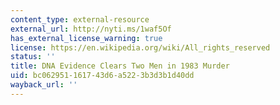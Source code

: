 ```yaml
---
content_type: external-resource
external_url: http://nyti.ms/1waf5Of
has_external_license_warning: true
license: https://en.wikipedia.org/wiki/All_rights_reserved
status: ''
title: DNA Evidence Clears Two Men in 1983 Murder
uid: bc062951-1617-43d6-a522-3b3d3b1d40dd
wayback_url: ''
---
```

